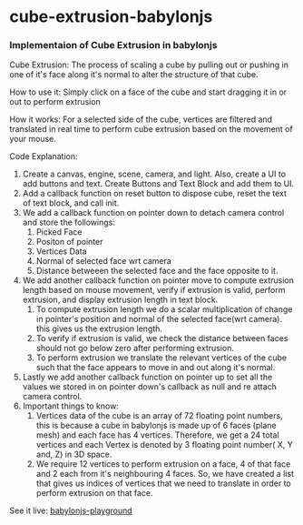 # cube-extrusion-babylonjs
### Implementaion of Cube Extrusion in babylonjs
Cube Extrusion: The process of scaling a cube by pulling out or pushing in one of it's face along it's normal to alter the structure of that cube.
 
How to use it: Simply click on a face of the cube and start dragging it in or out to perform extrusion

How it works: For a selected side of the cube, vertices are filtered and translated in real time to perform cube extrusion based on the movement of your mouse.

Code Explanation:
1. Create a canvas, engine, scene, camera, and light. Also, create a UI to add buttons and text. Create Buttons and Text Block and add them to UI.
2. Add a callback function on reset button to dispose cube, reset the text of text block, and call init.
3. We add a callback function on pointer down to detach camera control and store the followings:
   1. Picked Face
   2. Positon of pointer 
   3. Vertices Data
   4. Normal of selected face wrt camera
   5. Distance betweeen the selected face and the face opposite to it.
4. We add another callback function on pointer move to compute extrusion length based on mouse movement, verify if extrusion is valid, perform extrusion, and display extrusion length in text block.
   1. To compute extrusion length we do a scalar multiplication of change in pointer's position and normal of the selected face(wrt camera). this gives us the extrusion length.
   2. To verify if extrusion is valid, we check the distance between faces should not go below zero after performing extrusion.
   3. To perform extrusion we translate the relevant vertices of the cube such that the face appears to move in and out along it's normal.
5. Lastly we add another callback function on pointer up to set all the values we stored in on pointer down's callback as null and re attach camera control.
6. Important things to know:
   1. Vertices data of the cube is an array of 72 floating point numbers, this is because a cube in babylonjs is made up of 6 faces (plane mesh) and each face has 4 vertices. Therefore, we get a 24 total vertices and each Vertex is denoted by 3 floating point number( X, Y and, Z) in 3D space.
   2. We require 12 vertices to perform extrusion on a face, 4 of that face and 2 each from it's neighbouring 4 faces. So, we have created a list that gives us indices of vertices that we need to translate in order to perform extrusion on that face.

See it live: [babylonjs-playground](https://www.babylonjs-playground.com/#HV8MD9#1)
